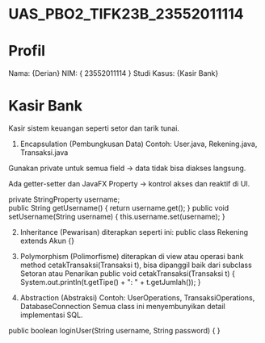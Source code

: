 # UAS_PBO2_TIFK23B_23552011114

# Profil
Nama: {Derian}
NIM: { 23552011114 }
Studi Kasus: {Kasir Bank}

# Kasir Bank
 Kasir sistem keuangan seperti setor dan tarik tunai.

 
 
 1. Encapsulation (Pembungkusan Data)
Contoh: User.java, Rekening.java, Transaksi.java

Gunakan private untuk semua field → data tidak bisa diakses langsung.

Ada getter-setter dan JavaFX Property → kontrol akses dan reaktif di UI.

private StringProperty username;  
public String getUsername() { return username.get(); }
public void setUsername(String username) { this.username.set(username); }

2. Inheritance (Pewarisan)
diterapkan seperti ini:
public class Rekening extends Akun {}

3. Polymorphism (Polimorfisme)
diterapkan di view atau operasi bank
method cetakTransaksi(Transaksi t), bisa dipanggil baik dari subclass Setoran atau Penarikan
public void cetakTransaksi(Transaksi t) {
    System.out.println(t.getTipe() + ": " + t.getJumlah());
}

4. Abstraction (Abstraksi)
Contoh: UserOperations, TransaksiOperations, DatabaseConnection
Semua class ini menyembunyikan detail implementasi SQL.

public boolean loginUser(String username, String password) {
}




